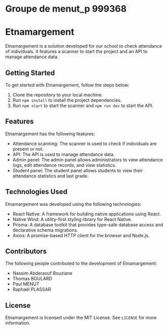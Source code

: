 # Groupe de menut_p 999368

# Etnamargement

Etnamargement is a solution developed for our school to check attendance of individuals. It features a scanner to start the project and an API to manage attendance data.

## Getting Started

To get started with Etnamargement, follow the steps below:

1. Clone the repository to your local machine.
2. Run `npm install` to install the project dependencies.
3. Run `npm start` to start the scanner and `npm run dev` to start the API.

## Features

Etnamargement has the following features:

- Attendance scanning: The scanner is used to check if individuals are present or not.
- API: The API is used to manage attendance data.
- Admin panel: The admin panel allows administrators to view attendance logs, edit attendance records, and view statistics.
- Student panel: The student panel allows students to view their attendance statistics and last grade.

## Technologies Used

Etnamargement was developed using the following technologies:

- React Native: A framework for building native applications using React.
- Native Wind: A utility-first styling library for React Native.
- Prisma: A database toolkit that provides type-safe database access and declarative schema migrations.
- Axios: A promise-based HTTP client for the browser and Node.js.

## Contributors

The following people contributed to the development of Etnamargement:

- Nassim Abderaouf Bouziane
- Thomas BOULARD
- Paul MENUT
- Raphaël PLASSAR

## License

Etnamargement is licensed under the MIT License. See `LICENSE` for more information.


